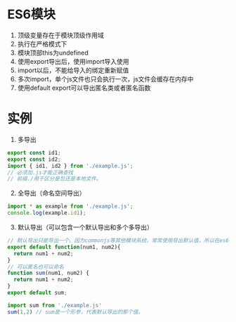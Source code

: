 # ES6模块

1. 顶级变量存在于模块顶级作用域
2. 执行在严格模式下
3. 模块顶部this为undefined
4. 使用export导出后，使用import导入使用
5. import以后，不能给导入的绑定重新赋值
6. 多次import，单个js文件也只会执行一次，js文件会缓存在内存中
7. 使用default export可以导出匿名类或者匿名函数

# 实例

1. 多导出

```javascript
export const id1;
export const id2;
import { id1, id2 } from './example.js';
// 必须加.js才能正确查找
// 前缀./用于区分是包还是本地文件。
```

2. 全导出（命名空间导出）

```javascript
import * as example from './example.js';
console.log(example.id1);
```

3. 默认导出（可以包含一个默认导出和多个多导出）

```javascript
// 默认导出只能导出一个。因为commonjs等其他模块系统，常常使用导出默认值，所以在es6模块中，对这种方式进行了支持。
export default function(num1, num2){
  return num1 + num2;
}
// 可以匿名也可以命名
function sum(num1, num2) {
  return num1 + num2;
}
export default sum;

import sum from './example.js'
sum(1,2) // sum是一个形参，代表默认导出的那个值。
```

